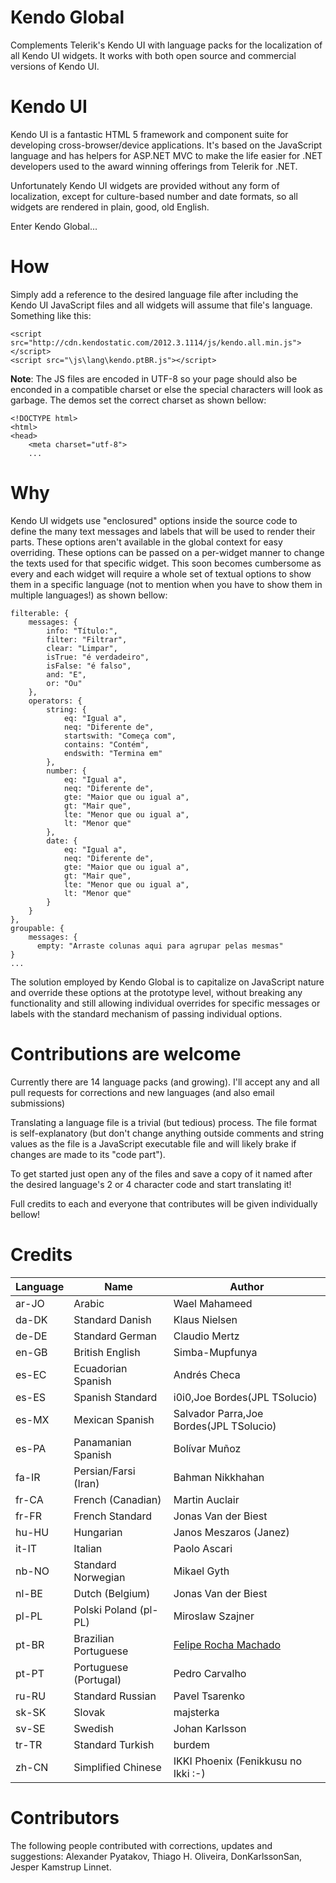 Kendo Global
============

Complements Telerik's Kendo UI with language packs for the localization of all 
Kendo UI widgets. It works with both open source and commercial versions of Kendo UI.

Kendo UI
========

Kendo UI is a fantastic HTML 5 framework and component suite for developing 
cross-browser/device applications. It's based on the JavaScript language and has
helpers for ASP.NET MVC to make the life easier for .NET developers used to the
award winning offerings from Telerik for .NET.

Unfortunately Kendo UI widgets are provided without any form of localization,
except for culture-based number and date formats, so all widgets are rendered 
in plain, good, old English.

Enter Kendo Global...

How
===

Simply add a reference to the desired language file after including the Kendo UI
JavaScript files and all widgets will assume that file's language. Something
like this: 

    <script src="http://cdn.kendostatic.com/2012.3.1114/js/kendo.all.min.js"></script>
    <script src="\js\lang\kendo.ptBR.js"></script>
    
**Note**: The JS files are encoded in UTF-8 so your page should also be enconded
in a compatible charset or else the special characters will look as garbage.
The demos set the correct charset as shown bellow:

    <!DOCTYPE html>
    <html>
    <head>
        <meta charset="utf-8"> 
        ...   

Why
===

Kendo UI widgets use "enclosured" options inside the source code to define the 
many text messages and labels that will be used to render their parts. These 
options aren't available in the global context for easy overriding. These options
can be passed on a per-widget manner to change the texts used for that specific 
widget. This soon becomes cumbersome as every and each widget will require 
a whole set of textual options to show them in a specific language (not to 
mention when you have to show them in multiple languages!) as shown bellow:

    filterable: {
        messages: {
            info: "Título:", 
            filter: "Filtrar", 
            clear: "Limpar", 
            isTrue: "é verdadeiro", 
            isFalse: "é falso", 
            and: "E",
            or: "Ou"
        },
        operators: {
            string: {
                eq: "Igual a",
                neq: "Diferente de",
                startswith: "Começa com",
                contains: "Contém",
                endswith: "Termina em"
            },
            number: {
                eq: "Igual a",
                neq: "Diferente de",
                gte: "Maior que ou igual a",
                gt: "Mair que",
                lte: "Menor que ou igual a",
                lt: "Menor que"
            },
            date: {
                eq: "Igual a",
                neq: "Diferente de",
                gte: "Maior que ou igual a",
                gt: "Mair que",
                lte: "Menor que ou igual a",
                lt: "Menor que"
            }
        }
    },
    groupable: {
        messages: {
          empty: "Arraste colunas aqui para agrupar pelas mesmas"
    }
    ...

The solution employed by Kendo Global is to capitalize on JavaScript nature and 
override these options at the prototype level, without breaking any 
functionality and still allowing individual overrides for specific messages or
labels with the standard mechanism of passing individual options.      

Contributions are welcome
=========================

Currently there are 14 language packs (and growing). I'll accept any and 
all pull requests for corrections and new languages (and also email submissions)

Translating a language file is a trivial (but tedious) process. The file format
is self-explanatory (but don't change anything outside comments and string 
values as the file is a JavaScript executable file and will likely brake if 
changes are made to its "code part"). 

To get started just open any of the files and save a copy of it named after the 
desired language's 2 or 4 character code and start translating it! 

Full credits to each and everyone that contributes will be given individually
bellow! 

Credits
=======

| Language | Name                       | Author                                                    |
| -------- | -------------------------- | --------------------------------------------------------- |
| ar-JO    | Arabic                     | Wael Mahameed                                             |
| da-DK    | Standard Danish            | Klaus Nielsen                                             |
| de-DE    | Standard German            | Claudio Mertz                                             |
| en-GB    | British English            | Simba-Mupfunya                                            |
| es-EC    | Ecuadorian Spanish         | Andrés Checa                                              |
| es-ES    | Spanish Standard           | i0i0,Joe Bordes(JPL TSolucio)                             |
| es-MX    | Mexican Spanish            | Salvador Parra,Joe Bordes(JPL TSolucio)                   |
| es-PA    | Panamanian Spanish         | Bolívar Muñoz                                             |
| fa-IR    | Persian/Farsi (Iran)       | Bahman Nikkhahan                                          |
| fr-CA    | French (Canadian)          | Martin Auclair                                            |
| fr-FR    | French Standard            | Jonas Van der Biest                                       |
| hu-HU    | Hungarian                  | Janos Meszaros (Janez)                                    |
| it-IT    | Italian                    | Paolo Ascari                                              |
| nb-NO    | Standard Norwegian         | Mikael Gyth                                               |
| nl-BE    | Dutch (Belgium)            | Jonas Van der Biest                                       |
| pl-PL    | Polski Poland (pl-PL)      | Miroslaw Szajner                                          |
| pt-BR    | Brazilian Portuguese       | [Felipe Rocha Machado](http://feliperochamachado.com.br)  |
| pt-PT    | Portuguese (Portugal)      | Pedro Carvalho                                            |
| ru-RU    | Standard Russian           | Pavel Tsarenko                                            |
| sk-SK    | Slovak                     | majsterka                                                 |
| sv-SE    | Swedish                    | Johan Karlsson                                            |
| tr-TR    | Standard Turkish           | burdem                                                    |
| zh-CN    | Simplified Chinese         | IKKI Phoenix (Fenikkusu no Ikki :-)                       |

Contributors
============

The following people contributed with corrections, updates and suggestions:
Alexander Pyatakov, Thiago H. Oliveira, DonKarlssonSan, Jesper Kamstrup Linnet.
